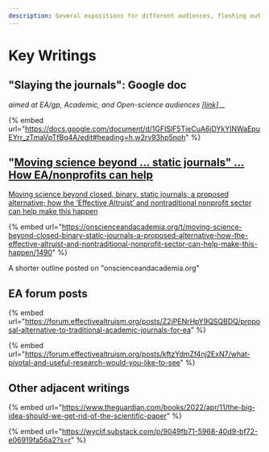 ```yaml
---
description: Several expositions for different audiences, fleshing out ideas and plans
---
```


# Key Writings

## "Slaying the journals": Google doc&#x20;

_aimed at EA/gp, Academic, and Open-science audiences_ [_\[link\]_](https://docs.google.com/document/d/1GFISlF5TieCuA6jDYkYlNWaEpuEYrr\_zTmaVpTfBg4A/edit)__

{% embed url="https://docs.google.com/document/d/1GFISlF5TieCuA6jDYkYlNWaEpuEYrr_zTmaVpTfBg4A/edit#heading=h.w2rv93hp5noh" %}

## "[Moving science beyond ...  static journals" ... How EA/nonprofits can help ](https://onscienceandacademia.org/t/moving-science-beyond-closed-binary-static-journals-a-proposed-alternative-how-the-effective-altruist-and-nontraditional-nonprofit-sector-can-help-make-this-happen/1490)

[Moving science beyond closed, binary, static journals; a proposed alternative; how the ‘Effective Altruist’ and nontraditional nonprofit sector can help make this happen](https://onscienceandacademia.org/t/moving-science-beyond-closed-binary-static-journals-a-proposed-alternative-how-the-effective-altruist-and-nontraditional-nonprofit-sector-can-help-make-this-happen/1490)

{% embed url="https://onscienceandacademia.org/t/moving-science-beyond-closed-binary-static-journals-a-proposed-alternative-how-the-effective-altruist-and-nontraditional-nonprofit-sector-can-help-make-this-happen/1490" %}

A shorter outline posted on "onscienceandacademia.org"&#x20;



## EA forum posts

{% embed url="https://forum.effectivealtruism.org/posts/Z2jPENrHpY9QSQBDQ/proposal-alternative-to-traditional-academic-journals-for-ea" %}

{% embed url="https://forum.effectivealtruism.org/posts/kftzYdmZf4nj2ExN7/what-pivotal-and-useful-research-would-you-like-to-see" %}

## Other adjacent writings

{% embed url="https://www.theguardian.com/books/2022/apr/11/the-big-idea-should-we-get-rid-of-the-scientific-paper" %}

{% embed url="https://wyclif.substack.com/p/9049fb71-5968-40d9-bf72-e06919fa56a2?s=r" %}

